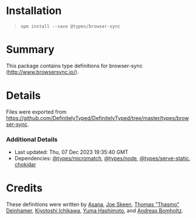 # Installation
> `npm install --save @types/browser-sync`

# Summary
This package contains type definitions for browser-sync (http://www.browsersync.io/).

# Details
Files were exported from https://github.com/DefinitelyTyped/DefinitelyTyped/tree/master/types/browser-sync.

### Additional Details
 * Last updated: Thu, 07 Dec 2023 19:35:40 GMT
 * Dependencies: [@types/micromatch](https://npmjs.com/package/@types/micromatch), [@types/node](https://npmjs.com/package/@types/node), [@types/serve-static](https://npmjs.com/package/@types/serve-static), [chokidar](https://npmjs.com/package/chokidar)

# Credits
These definitions were written by [Asana](https://asana.com), [Joe Skeen](https://github.com/joeskeen), [Thomas "Thasmo" Deinhamer](https://thasmo.com/), [Kiyotoshi Ichikawa](https://github.com/aznnomness), [Yuma Hashimoto](https://github.com/yuma84), and [Andreas Bomholtz](https://github.com/seluxit).
